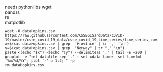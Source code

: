 needs python libs
    wget             
    pandas            
    re            
    matplotlib            


```shell
wget -O dataHopkins.csv https://raw.githubusercontent.com/CSSEGISandData/COVID-19/master/csse_covid_19_data/csse_covid_19_time_series/time_series_covid19_confirmed_global.csv 
x=$(cat dataHopkins.csv | grep  "Province" | tr "," "\n")
y=$(cat dataHopkins.csv | grep  "Norway" | tr "," "\n")
paste <(echo "$x") <(echo "$y") --delimiters ',' | tail -n +200 | gnuplot -e "set datafile sep ',' ; set xdata time;  set timefmt '%m/%d/%Y'; plot '-' u 1:2; " -p
rm dataHopkins.csv  
```
